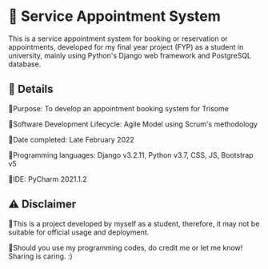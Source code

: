 # 📅 Service Appointment System
This is a service appointment system for booking or reservation or appointments, developed for my final year project (FYP) as a student in university, 
mainly using Python's Django web framework and PostgreSQL database.

## 📝 Details
🔹Purpose: To develop an appointment booking system for Trisome

🔹Software Development Lifecycle: Agile Model using Scrum's methodology

🔹Date completed: Late February 2022

🔹Programming languages: Django v3.2.11, Python v3.7, CSS, JS, Bootstrap v5

🔹IDE: PyCharm 2021.1.2

## ⚠️ Disclaimer
🔸This is a project developed by myself as a student, therefore, it may not be suitable for official usage and deployment.

🔸Should you use my programming codes, do credit me or let me know! Sharing is caring. :)

